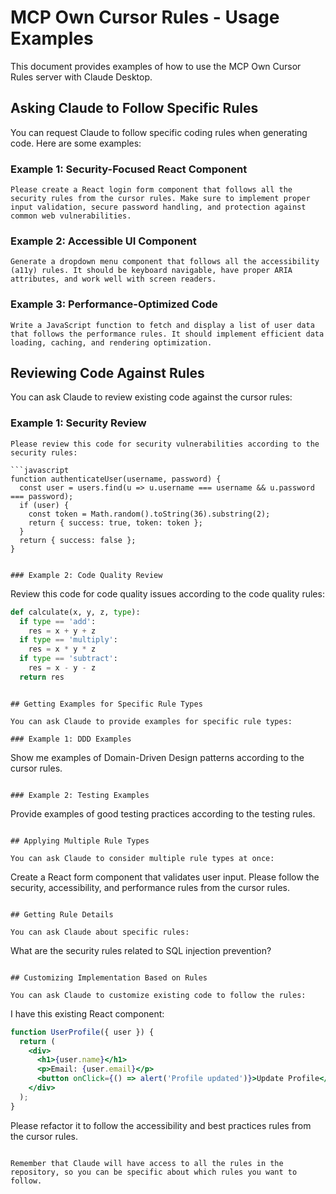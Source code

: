 # MCP Own Cursor Rules - Usage Examples

This document provides examples of how to use the MCP Own Cursor Rules server with Claude Desktop.

## Asking Claude to Follow Specific Rules

You can request Claude to follow specific coding rules when generating code. Here are some examples:

### Example 1: Security-Focused React Component

```
Please create a React login form component that follows all the security rules from the cursor rules. Make sure to implement proper input validation, secure password handling, and protection against common web vulnerabilities.
```

### Example 2: Accessible UI Component

```
Generate a dropdown menu component that follows all the accessibility (a11y) rules. It should be keyboard navigable, have proper ARIA attributes, and work well with screen readers.
```

### Example 3: Performance-Optimized Code

```
Write a JavaScript function to fetch and display a list of user data that follows the performance rules. It should implement efficient data loading, caching, and rendering optimization.
```

## Reviewing Code Against Rules

You can ask Claude to review existing code against the cursor rules:

### Example 1: Security Review

```
Please review this code for security vulnerabilities according to the security rules:

```javascript
function authenticateUser(username, password) {
  const user = users.find(u => u.username === username && u.password === password);
  if (user) {
    const token = Math.random().toString(36).substring(2);
    return { success: true, token: token };
  }
  return { success: false };
}
```
```

### Example 2: Code Quality Review

```
Review this code for code quality issues according to the code quality rules:

```python
def calculate(x, y, z, type):
  if type == 'add':
    res = x + y + z
  if type == 'multiply':
    res = x * y * z
  if type == 'subtract':
    res = x - y - z
  return res
```
```

## Getting Examples for Specific Rule Types

You can ask Claude to provide examples for specific rule types:

### Example 1: DDD Examples

```
Show me examples of Domain-Driven Design patterns according to the cursor rules.
```

### Example 2: Testing Examples

```
Provide examples of good testing practices according to the testing rules.
```

## Applying Multiple Rule Types

You can ask Claude to consider multiple rule types at once:

```
Create a React form component that validates user input. Please follow the security, accessibility, and performance rules from the cursor rules.
```

## Getting Rule Details

You can ask Claude about specific rules:

```
What are the security rules related to SQL injection prevention?
```

## Customizing Implementation Based on Rules

You can ask Claude to customize existing code to follow the rules:

```
I have this existing React component:

```jsx
function UserProfile({ user }) {
  return (
    <div>
      <h1>{user.name}</h1>
      <p>Email: {user.email}</p>
      <button onClick={() => alert('Profile updated')}>Update Profile</button>
    </div>
  );
}
```

Please refactor it to follow the accessibility and best practices rules from the cursor rules.
```

Remember that Claude will have access to all the rules in the repository, so you can be specific about which rules you want to follow. 